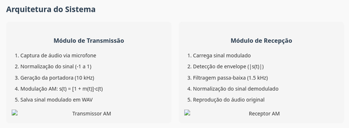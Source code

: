 ## Arquitetura do Sistema
<div style="display: grid; grid-template-columns: 1fr 1fr; gap: 20px;">
  <div style="background: #f5f5f5; padding: 15px; border-radius: 8px;">
    <h3 style="text-align: center; color: #2c3e50;">Módulo de Transmissão</h3>
    <ol>
      <li>Captura de áudio via microfone</li>
      <li>Normalização do sinal (-1 a 1)</li>
      <li>Geração da portadora (10 kHz)</li>
      <li>Modulação AM: s(t) = [1 + m(t)]·c(t)</li>
      <li>Salva sinal modulado em WAV</li>
    </ol>
    <div style="text-align: center; margin-top: 15px;">
      <img src="https://www.researchgate.net/profile/Mohammad_Al_Amin3/publication/341136949/figure/fig1/AS:887228567347200@1588619072925/Block-diagram-of-the-amplitude-modulation-transmitter.png" 
           alt="Transmissor AM" style="max-height: 150px;">
    </div>
  </div>
  
  <div style="background: #f5f5f5; padding: 15px; border-radius: 8px;">
    <h3 style="text-align: center; color: #2c3e50;">Módulo de Recepção</h3>
    <ol>
      <li>Carrega sinal modulado</li>
      <li>Detecção de envelope (|s(t)|)</li>
      <li>Filtragem passa-baixa (1.5 kHz)</li>
      <li>Normalização do sinal demodulado</li>
      <li>Reprodução do áudio original</li>
    </ol>
    <div style="text-align: center; margin-top: 15px;">
      <img src="https://www.researchgate.net/profile/Charles-Umahi/publication/337727520/figure/fig4/AS:833698079879169@1575615657790/Block-diagram-of-the-AM-receiver.png" 
           alt="Receptor AM" style="max-height: 150px;">
    </div>
  </div>
</div>

<style>
  body {
    font-family: 'Segoe UI', Tahoma, Geneva, Verdana, sans-serif;
    line-height: 1.6;
    color: #333;
    max-width: 1200px;
    margin: 0 auto;
    padding: 20px;
    background-color: #f9f9f9;
  }
  
  h1, h2, h3, h4 {
    color: #2c3e50;
  }
  
  h1 {
    text-align: center;
    border-bottom: 3px solid #3498db;
    padding-bottom: 15px;
  }
  
  table {
    width: 100%;
    margin: 20px 0;
  }
  
  th {
    background-color: #3498db;
    color: white;
  }
  
  td, th {
    padding: 12px;
    text-align: left;
    border-bottom: 1px solid #ddd;
  }
  
  tr:hover {
    background-color: #f5f5f5;
  }
  
  pre {
    background: #2c3e50;
    color: white;
    padding: 15px;
    border-radius: 5px;
    overflow-x: auto;
  }
  
  ul {
    padding-left: 20px;
  }
  
  li {
    margin-bottom: 8px;
  }
  
  img {
    max-width: 100%;
    display: block;
    margin: 0 auto;
  }
  
  .slide {
    margin-bottom: 60px;
    background: white;
    padding: 30px;
    border-radius: 10px;
    box-shadow: 0 4px 8px rgba(0,0,0,0.1);
  }
</style>